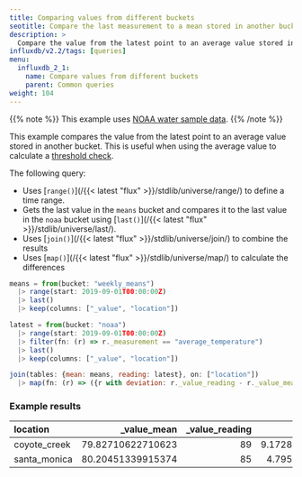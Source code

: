 ```yaml
---
title: Comparing values from different buckets
seotitle: Compare the last measurement to a mean stored in another bucket
description: >
  Compare the value from the latest point to an average value stored in another bucket. This is useful when using the average value to calculate a threshold check.
influxdb/v2.2/tags: [queries]
menu:
  influxdb_2_1:
    name: Compare values from different buckets
    parent: Common queries
weight: 104
---
```


{{% note %}}
This example uses [NOAA water sample data](/influxdb/v2.2/reference/sample-data/#noaa-water-sample-data).
{{% /note %}}

This example compares the value from the latest point to an average value stored in another bucket. This is useful when using the average value to calculate a [threshold check](/influxdb/v2.2/monitor-alert/checks/create/#threshold-check).

The following query:

  - Uses [`range()`](/{{< latest "flux" >}}/stdlib/universe/range/) to define a time range.
  - Gets the last value in the `means` bucket and compares it to the last value in the `noaa` bucket using [`last()`](/{{< latest "flux" >}}/stdlib/universe/last/).
  - Uses [`join()`](/{{< latest "flux" >}}/stdlib/universe/join/) to combine the results
  - Uses [`map()`](/{{< latest "flux" >}}/stdlib/universe/map/) to calculate the differences

  ```js
  means = from(bucket: "weekly_means")
    |> range(start: 2019-09-01T00:00:00Z)
    |> last()
    |> keep(columns: ["_value", "location"])

  latest = from(bucket: "noaa")
    |> range(start: 2019-09-01T00:00:00Z)
    |> filter(fn: (r) => r._measurement == "average_temperature")
    |> last()
    |> keep(columns: ["_value", "location"])

  join(tables: {mean: means, reading: latest}, on: ["location"])
    |> map(fn: (r) => ({r with deviation: r._value_reading - r._value_mean}))
  ```

### Example results

| location     | _value_mean       | _value_reading | deviation         |
|:--------     | -----------:      | --------------:| ---------:        |
| coyote_creek | 79.82710622710623 | 89             | 9.172893772893772 |
| santa_monica | 80.20451339915374 | 85             | 4.79548660084626  |
